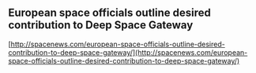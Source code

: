 ## European space officials outline desired contribution to Deep Space Gateway
  
  [http://spacenews.com/european-space-officials-outline-desired-contribution-to-deep-space-gateway/](http://spacenews.com/european-space-officials-outline-desired-contribution-to-deep-space-gateway/)